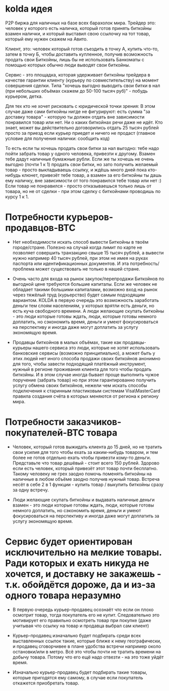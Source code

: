 # kolda идея

P2P биржа для наличных на базе всех барахолок мира. Трейдер это: человек у которого есть наличка, который готов принять биткойны взамен налички, и который выставил свою ссылочку на тот товар, который ему нужен скажем на Авито.

Клиент, это: человек который готов съездить в точку А, купить что-то, затем в точку Б, чтобы доставить купленное, получив возможность продать свои Биткойны, лишь бы не использовать Банкоматы с помощью которых обычно люди выводят свои биткойны.

Сервис - это площадка, которая удерживает биткойны трейдера в качестве гарантии клиенту (курьеру по совместительству) на момент совершения сделки. Типа "хочешь выгодно выводить свои битки в нал (при небольших объёмах скажем до 50-100 тысяч руб)" - побудь курьером, детка.

Для тех кто не хочет рисковать с юридической точки зрения: В этом случае даже сами биткойны нигде не фигурируют: есть сумма "за доставку товара" - которую ты должен отдать вне зависимости понравился товар или нет. Ни о каких биткойнах речи даже не идёт. Кто знает, может вы действительно договорились отдать 25 тысяч рублей просто за приезд если курьер приедет и ничего не продаст (главное условие для получения налички: сообщить код)

То есть если ты хочешь продать свои битки за нал выгодно: тебе надо пойти забрать товар у одного человека, привезти к другому. Взамен тебе дадут наличные бумажные рубли. Если же ты хочешь не очень выгодно (почти 1 к 1) продать свои битки, но зато получить желаемый товар - просто выкладываешь ссылку, и ждёшь много дней пока кто-нибудь клюнет, привезёт тебе товар, а взамен за его биткойны ты дашь ему наличку, вне зависимости от того понравился тебе товар или нет :) Если товар не понравился - просто отказываешься только лишь от товара, но не от сделки - при этом  сделку с биткойнами проводишь по курсу 1 к 1.

# Потребности курьеров-продавцов-BTC

* Нет необходимости искать способ вывести Биткойны в твоём городе/стране. Полезно на случай когда лимит по карте не позволяет совершить транзакцию свыше 15 тысяч рублей, а вывести нужно например 40 тысяч рублей, при этом не имея на руках паспорта или идентификационных документов. И эта потребность/проблема может существовать не только в нашей стране.

* Очень часто для входа на рынок закупок/перепродажи Биткойнов по выгодной цене требуются большие капиталы. Если же человек не обладает такими большими капиталами, возможно вход на рынок через тяжёлый труд (курьерство) будет самым подходящим вариантом. KOLDA в первую очередь это возможность заработать деньги тем слоям населениям, у которых врятли есть деньги, но есть куча свободного времени. А люди желающие скупать биткойны - это люди которые готовы ждать, люди, которые готовы немного доплатить, но сэкономить время, деньги и умеют фокусироваться на перспективу и иногда даже могут доплатить за услугу экономящую время.

* Продавцы биткойнов в малых объёмах, такие как продавцы-курьеры нашего сервиса это люди, которые не хотят использовать банковские сервисы (возможно принципиально), а может быть у этих людей нет иного способа продажи своих биткойнов анонимно для того, чтобы завести подходящий платёжный инструмент, нужный в регионе проживания клиента для того чтобы продать биткойны. И в этом случае иногда бывает проще выполнить чужое поручение (забрать товар) но при этом гарантированно получить услугу обмена своих биткойнов, нежели чем искать способы подключения к старинным пластиковым системам Visa\MasterCard правила создания счёта в которых меняются от региона к региону мира.

# Потребности заказчиков-покупателей-BTC товара

* Человек, который готов выжидать клиента до 15 дней, но не тратить свои усилия для того чтобы ехать за каким-нибудь товаром, и тем более не готов отдельно ехать чтобы привезти кому-то деньги. Представьте что товар дешёвый - стоит всего 150 рублей. Здорово если есть человек, который привезёт этот товар почти бесплатно. Такому человеку не грех заодно помочь поменять биткойны на наличные в любом объёме заодно получив нужный товар. Встреча несёт в себе 2 в 1 функции - купить товар / выкупить биткойны сразу за одну встречу.

* Люди желающие скупать биткойны и выдавать наличные деньги взамен - это люди которые готовы ждать, люди, которые готовы немного доплатить, но сэкономить время, деньги и умеют фокусироваться на перспективу и иногда даже могут доплатить за услугу экономящую время.

# Сервис будет ориентирован исключительно на мелкие товары. Ради которых и ехать никуда не хочется, и доставку не закажешь - т.к. обойдётся дороже, да и из-за одного товара неразумно

* В первую очередь курьер-продавец осознаёт что если он плохо осмотрит товар, тогда покупатель его не купит. Следовательно это мотивирует его правильно осмотреть товар при покупке (даже учитывая что ссылку на товар и продавца выбрал сам клиент)

* Курьер-продавец изначально будет подбирать среди всех выставленных ссылок такие, которые ближе к нему географически, и продавец сговорчивее в плане удобства встречи например около остановки/или в метро. Всё это чтобы почти не тратить времени на добычу товара. Потому что его ещё надо отвезти - на это тоже уйдёт время.

* Изначально курьер-продавец будет подбирать такие товары, которые пригодятся ему самому, в случае если покупатель откажется приобретать товар.
